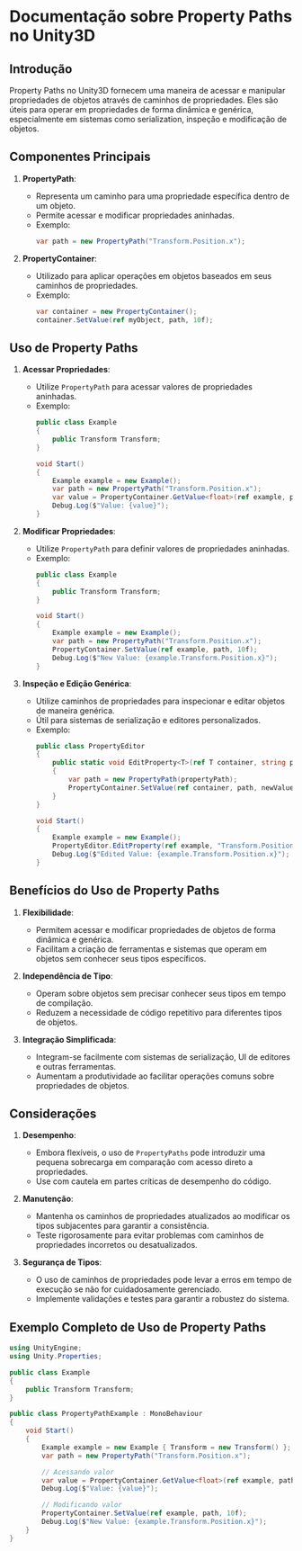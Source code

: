 
# Documentação sobre Property Paths no Unity3D

## Introdução

Property Paths no Unity3D fornecem uma maneira de acessar e manipular propriedades de objetos através de caminhos de propriedades. Eles são úteis para operar em propriedades de forma dinâmica e genérica, especialmente em sistemas como serialization, inspeção e modificação de objetos.

## Componentes Principais

1. **PropertyPath**:
   - Representa um caminho para uma propriedade específica dentro de um objeto.
   - Permite acessar e modificar propriedades aninhadas.
   - Exemplo:
     ```csharp
     var path = new PropertyPath("Transform.Position.x");
     ```

2. **PropertyContainer**:
   - Utilizado para aplicar operações em objetos baseados em seus caminhos de propriedades.
   - Exemplo:
     ```csharp
     var container = new PropertyContainer();
     container.SetValue(ref myObject, path, 10f);
     ```

## Uso de Property Paths

1. **Acessar Propriedades**:
   - Utilize `PropertyPath` para acessar valores de propriedades aninhadas.
   - Exemplo:
     ```csharp
     public class Example
     {
         public Transform Transform;
     }

     void Start()
     {
         Example example = new Example();
         var path = new PropertyPath("Transform.Position.x");
         var value = PropertyContainer.GetValue<float>(ref example, path);
         Debug.Log($"Value: {value}");
     }
     ```

2. **Modificar Propriedades**:
   - Utilize `PropertyPath` para definir valores de propriedades aninhadas.
   - Exemplo:
     ```csharp
     public class Example
     {
         public Transform Transform;
     }

     void Start()
     {
         Example example = new Example();
         var path = new PropertyPath("Transform.Position.x");
         PropertyContainer.SetValue(ref example, path, 10f);
         Debug.Log($"New Value: {example.Transform.Position.x}");
     }
     ```

3. **Inspeção e Edição Genérica**:
   - Utilize caminhos de propriedades para inspecionar e editar objetos de maneira genérica.
   - Útil para sistemas de serialização e editores personalizados.
   - Exemplo:
     ```csharp
     public class PropertyEditor
     {
         public static void EditProperty<T>(ref T container, string propertyPath, object newValue)
         {
             var path = new PropertyPath(propertyPath);
             PropertyContainer.SetValue(ref container, path, newValue);
         }
     }

     void Start()
     {
         Example example = new Example();
         PropertyEditor.EditProperty(ref example, "Transform.Position.x", 10f);
         Debug.Log($"Edited Value: {example.Transform.Position.x}");
     }
     ```

## Benefícios do Uso de Property Paths

1. **Flexibilidade**:
   - Permitem acessar e modificar propriedades de objetos de forma dinâmica e genérica.
   - Facilitam a criação de ferramentas e sistemas que operam em objetos sem conhecer seus tipos específicos.

2. **Independência de Tipo**:
   - Operam sobre objetos sem precisar conhecer seus tipos em tempo de compilação.
   - Reduzem a necessidade de código repetitivo para diferentes tipos de objetos.

3. **Integração Simplificada**:
   - Integram-se facilmente com sistemas de serialização, UI de editores e outras ferramentas.
   - Aumentam a produtividade ao facilitar operações comuns sobre propriedades de objetos.

## Considerações

1. **Desempenho**:
   - Embora flexíveis, o uso de `PropertyPaths` pode introduzir uma pequena sobrecarga em comparação com acesso direto a propriedades.
   - Use com cautela em partes críticas de desempenho do código.

2. **Manutenção**:
   - Mantenha os caminhos de propriedades atualizados ao modificar os tipos subjacentes para garantir a consistência.
   - Teste rigorosamente para evitar problemas com caminhos de propriedades incorretos ou desatualizados.

3. **Segurança de Tipos**:
   - O uso de caminhos de propriedades pode levar a erros em tempo de execução se não for cuidadosamente gerenciado.
   - Implemente validações e testes para garantir a robustez do sistema.

## Exemplo Completo de Uso de Property Paths

```csharp
using UnityEngine;
using Unity.Properties;

public class Example
{
    public Transform Transform;
}

public class PropertyPathExample : MonoBehaviour
{
    void Start()
    {
        Example example = new Example { Transform = new Transform() };
        var path = new PropertyPath("Transform.Position.x");

        // Acessando valor
        var value = PropertyContainer.GetValue<float>(ref example, path);
        Debug.Log($"Value: {value}");

        // Modificando valor
        PropertyContainer.SetValue(ref example, path, 10f);
        Debug.Log($"New Value: {example.Transform.Position.x}");
    }
}
```
